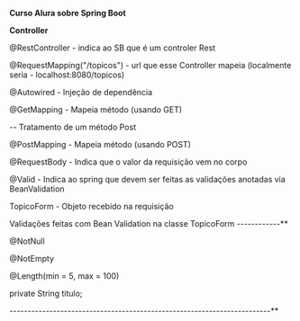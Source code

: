**Curso Alura sobre Spring Boot**

**Controller**

@RestController - indica ao SB que é um controler Rest

@RequestMapping("/topicos") - url que esse Controller mapeia (localmente seria - localhost:8080/topicos)

@Autowired - Injeção de dependência

@GetMapping - Mapeia método (usando GET)

-- Tratamento de um método Post

@PostMapping - Mapeia método (usando POST)

@RequestBody - Indica que o valor da requisição vem no corpo

@Valid - Indica ao spring que devem ser feitas as validações anotadas via BeanValidation

TopicoForm - Objeto recebido na requisição

Validações feitas com Bean Validation na classe TopicoForm ------------**

  @NotNull
  
  @NotEmpty
  
  @Length(min = 5, max = 100)
  
  private String titulo;
  
------------------------------------------------------------------------**

